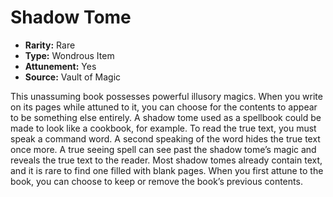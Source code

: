 # Shadow Tome

- **Rarity:** Rare
- **Type:** Wondrous Item
- **Attunement:** Yes
- **Source:** Vault of Magic

This unassuming book possesses powerful illusory magics. When you write on its pages while attuned to it, you can choose for the contents to appear to be something else entirely. A shadow tome used as a spellbook could be made to look like a cookbook, for example. To read the true text, you must speak a command word. A second speaking of the word hides the true text once more. A true seeing spell can see past the shadow tome’s magic and reveals the true text to the reader. Most shadow tomes already contain text, and it is rare to find one filled with blank pages. When you first attune to the book, you can choose to keep or remove the book’s previous contents.
